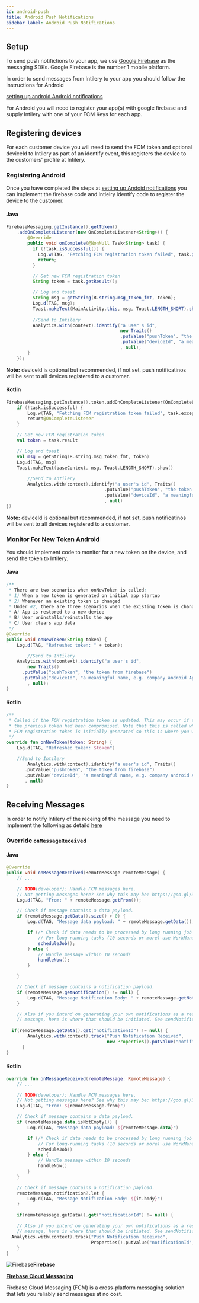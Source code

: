 ```yaml
---
id: android-push
title: Android Push Notifications
sidebar_label: Android Push Notifications
---
```


## Setup

To send push notifictions to your app, we use [Google Firebase](https://firebase.google.com/) as the messaging SDKs. Google Firebase is the number 1 mobile platform.

In order to send messages from Intilery to your app you should follow the instructions for Android

[setting up android Android notifications](https://firebase.google.com/docs/cloud-messaging/android/client)

For Android you will need to register your app(s) with google firebase and supply Intilery with one of your FCM Keys for each app.

## Registering devices

For each customer device you will need to send the FCM token and optional deviceId to Intilery as part of an identify event, this registers the device to the customers' profile at Intilery.

### Registering Android

Once you have completed the steps at [setting up Andoid notifications](https://firebase.google.com/docs/cloud-messaging/android/client) you can implement the firebase code and Intielry identify code to register the device to the customer.

#### Java

```java
FirebaseMessaging.getInstance().getToken()
    .addOnCompleteListener(new OnCompleteListener<String>() {
        @Override
        public void onComplete(@NonNull Task<String> task) {
          if (!task.isSuccessful()) {
            Log.w(TAG, "Fetching FCM registration token failed", task.getException());
            return;
          }

          // Get new FCM registration token
          String token = task.getResult();

          // Log and toast
          String msg = getString(R.string.msg_token_fmt, token);
          Log.d(TAG, msg);
          Toast.makeText(MainActivity.this, msg, Toast.LENGTH_SHORT).show();
          
          //Send to Intilery
          Analytics.with(context).identify("a user's id", 
                                           new Traits()
                                           .putValue("pushToken", "the token from firebase")
                                           .putValue("deviceId", "a meaningful name, e.g. company android App")
                                           , null);
        }
    });
```

**Note:** deviceId is optional but recommended, if not set, push notificatinos will be sent to all devices registered to a customer.

#### Kotlin

```kotlin
FirebaseMessaging.getInstance().token.addOnCompleteListener(OnCompleteListener { task ->
    if (!task.isSuccessful) {
        Log.w(TAG, "Fetching FCM registration token failed", task.exception)
        return@OnCompleteListener
    }

    // Get new FCM registration token
    val token = task.result

    // Log and toast
    val msg = getString(R.string.msg_token_fmt, token)
    Log.d(TAG, msg)
    Toast.makeText(baseContext, msg, Toast.LENGTH_SHORT).show()
		
		//Send to Intilery
		Analytics.with(context).identify("a user's id", Traits()
                                     .putValue("pushToken", "the token from firebase")
                                     .putValue("deviceId", "a meaningful name, e.g. company android App")
                                     , null)
})
```

**Note:** deviceId is optional but recommended, if not set, push notificatinos will be sent to all devices registered to a customer.

### Monitor For New Token Android

You should implement code to monitor for a new token on the device, and send the token to Intilery.

#### Java

```java
/**
 * There are two scenarios when onNewToken is called:
 * 1) When a new token is generated on initial app startup
 * 2) Whenever an existing token is changed
 * Under #2, there are three scenarios when the existing token is changed:
 * A) App is restored to a new device
 * B) User uninstalls/reinstalls the app
 * C) User clears app data
 */
@Override
public void onNewToken(String token) {
    Log.d(TAG, "Refreshed token: " + token);

		//Send to Intilery
    Analytics.with(context).identify("a user's id", 
    	new Traits()
      .putValue("pushToken", "the token from firebase")
      .putValue("deviceId", "a meaningful name, e.g. company android App")  //optional
     	, null);
}
```

#### Kotlin

```kotlin
/**
 * Called if the FCM registration token is updated. This may occur if the security of
 * the previous token had been compromised. Note that this is called when the
 * FCM registration token is initially generated so this is where you would retrieve the token.
 */
override fun onNewToken(token: String) {
    Log.d(TAG, "Refreshed token: $token")

    //Send to Intilery
		Analytics.with(context).identify("a user's id", Traits()
       .putValue("pushToken", "the token from firebase")
       .putValue("deviceId", "a meaningful name, e.g. company android App")
       , null)
}
```

## Receiving Messages

In order to notify Intilery of the receing of the message you need to implement the following as detaild [here](https://firebase.google.com/docs/cloud-messaging/android/receive#handling_messages)

### Override `onMessageReceived`

#### Java

```java
@Override
public void onMessageReceived(RemoteMessage remoteMessage) {
    // ...

    // TODO(developer): Handle FCM messages here.
    // Not getting messages here? See why this may be: https://goo.gl/39bRNJ
    Log.d(TAG, "From: " + remoteMessage.getFrom());

    // Check if message contains a data payload.
    if (remoteMessage.getData().size() > 0) {
        Log.d(TAG, "Message data payload: " + remoteMessage.getData());

        if (/* Check if data needs to be processed by long running job */ true) {
            // For long-running tasks (10 seconds or more) use WorkManager.
            scheduleJob();
        } else {
            // Handle message within 10 seconds
            handleNow();
        }

    }

    // Check if message contains a notification payload.
    if (remoteMessage.getNotification() != null) {
        Log.d(TAG, "Message Notification Body: " + remoteMessage.getNotification().getBody());
    }

    // Also if you intend on generating your own notifications as a result of a received FCM
    // message, here is where that should be initiated. See sendNotification method below.
  
  if(remoteMessage.getData().get("notificationId") != null) {
        Analytics.with(context).track("Push Notification Received", 
                                      new Properties().putValue("notificationId", remoteMessage.getData().get("notificationId")));
      }
}
```

#### Kotlin

```kotlin
override fun onMessageReceived(remoteMessage: RemoteMessage) {
    // ...

    // TODO(developer): Handle FCM messages here.
    // Not getting messages here? See why this may be: https://goo.gl/39bRNJ
    Log.d(TAG, "From: ${remoteMessage.from}")

    // Check if message contains a data payload.
    if (remoteMessage.data.isNotEmpty()) {
        Log.d(TAG, "Message data payload: ${remoteMessage.data}")

        if (/* Check if data needs to be processed by long running job */ true) {
            // For long-running tasks (10 seconds or more) use WorkManager.
            scheduleJob()
        } else {
            // Handle message within 10 seconds
            handleNow()
        }
    }

    // Check if message contains a notification payload.
    remoteMessage.notification?.let {
        Log.d(TAG, "Message Notification Body: ${it.body}")
    }
  
    if(remoteMessage.getData().get("notificationId") != null) {

    // Also if you intend on generating your own notifications as a result of a received FCM
    // message, here is where that should be initiated. See sendNotification method below.
  Analytics.with(context).track("Push Notification Received", 
                                Properties().putValue("notificationId", remoteMessage.getData().get("notificationId")))
    }
}
```



![Firebase](https://slack-imgs.com/?c=1&o1=wi32.he32.si&url=https%3A%2F%2Fwww.gstatic.com%2Fdevrel-devsite%2Fprod%2Fve312520032ba2ac0c4d23f7b46fc670cbbe051886a2d1f04563a5e4768ad9787%2Ffirebase%2Fimages%2Ftouchicon-180.png)**Firebase**

**[Firebase Cloud Messaging](https://firebase.google.com/docs/cloud-messaging)**

Firebase Cloud Messaging (FCM) is a cross-platform messaging solution that lets you reliably send messages at no cost.